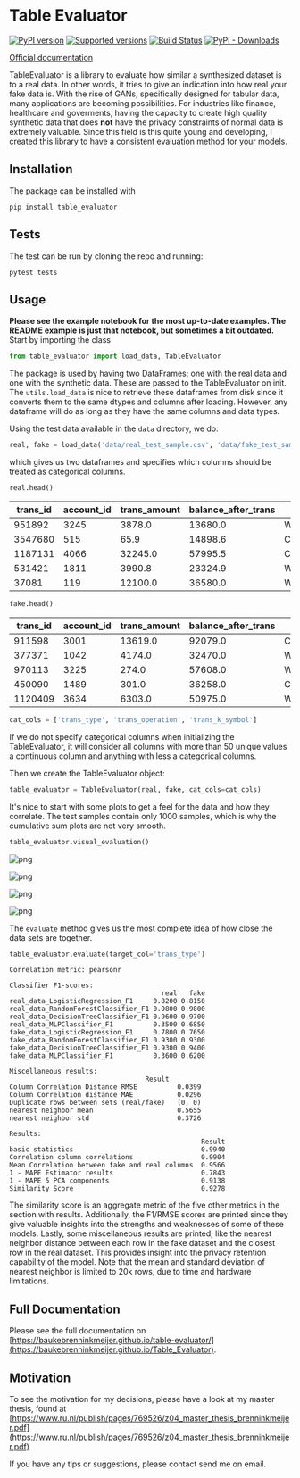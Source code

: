 # Table Evaluator
[![PyPI version](https://badge.fury.io/py/table-evaluator.svg)](https://badge.fury.io/py/table-evaluator)
[![Supported versions](https://img.shields.io/pypi/pyversions/table_evaluator.svg)](https://pypi.python.org/pypi/table_evaluator)
[![Build Status](https://travis-ci.com/Baukebrenninkmeijer/Table_Evaluator.svg?branch=master)](https://travis-ci.com/Baukebrenninkmeijer/Table_Evaluator)
[![PyPI - Downloads](https://img.shields.io/pypi/dm/table_evaluator)](https://pypistats.org/packages/table_evaluator)

[Official documentation](https://baukebrenninkmeijer.github.io/table-evaluator/)

TableEvaluator is a library to evaluate how similar a synthesized dataset is to a real data. In other words, it tries to give an indication into how real your fake data is. With the rise of GANs, specifically designed for tabular data, many applications are becoming possibilities. For industries like finance, healthcare and goverments, having the capacity to create high quality synthetic data that does **not** have the privacy constraints of normal data is extremely valuable. Since this field is this quite young and developing, I created this library to have a consistent evaluation method for your models.

## Installation
The package can be installed with
```
pip install table_evaluator
```

## Tests
The test can be run by cloning the repo and running:
```
pytest tests
```

## Usage
**Please see the example notebook for the most up-to-date examples. The README example is just that notebook, but sometimes a bit outdated.**
Start by importing the class
```Python
from table_evaluator import load_data, TableEvaluator
```

The package is used by having two DataFrames; one with the real data and one with the synthetic data. These are passed to the TableEvaluator on init.
The `utils.load_data` is nice to retrieve these dataframes from disk since it converts them to the same dtypes and columns after loading. However, any dataframe will do as long as they have the same columns and data types.

 Using the test data available in the `data` directory, we do:

```python
real, fake = load_data('data/real_test_sample.csv', 'data/fake_test_sample.csv')

```
which gives us two dataframes and specifies which columns should be treated as categorical columns.

```python
real.head()
```


| trans_id | account_id | trans_amount | balance_after_trans | trans_type | trans_operation            | trans_k_symbol    | trans_date |
|----------|------------|--------------|---------------------|------------|----------------------------|-------------------|------------|
| 951892   | 3245       | 3878.0       | 13680.0             | WITHDRAWAL | REMITTANCE_TO_OTHER_BANK   | HOUSEHOLD         | 2165       |
| 3547680  | 515        | 65.9         | 14898.6             | CREDIT     | UNKNOWN                    | INTEREST_CREDITED | 2006       |
| 1187131  | 4066       | 32245.0      | 57995.5             | CREDIT     | COLLECTION_FROM_OTHER_BANK | UNKNOWN           | 2139       |
| 531421   | 1811       | 3990.8       | 23324.9             | WITHDRAWAL | REMITTANCE_TO_OTHER_BANK   | LOAN_PAYMENT      | 892        |
| 37081    | 119        | 12100.0      | 36580.0             | WITHDRAWAL | WITHDRAWAL_IN_CASH         | UNKNOWN           | 654        |


```python
fake.head()
```

| trans_id | account_id | trans_amount | balance_after_trans | trans_type | trans_operation            | trans_k_symbol | trans_date |
|----------|------------|--------------|---------------------|------------|----------------------------|----------------|------------|
| 911598   | 3001       | 13619.0      | 92079.0             | CREDIT     | COLLECTION_FROM_OTHER_BANK | UNKNOWN        | 1885       |
| 377371   | 1042       | 4174.0       | 32470.0             | WITHDRAWAL | REMITTANCE_TO_OTHER_BANK   | HOUSEHOLD      | 1483       |
| 970113   | 3225       | 274.0        | 57608.0             | WITHDRAWAL | WITHDRAWAL_IN_CASH         | UNKNOWN        | 1855       |
| 450090   | 1489       | 301.0        | 36258.0             | CREDIT     | CREDIT_IN_CASH             | UNKNOWN        | 885        |
| 1120409  | 3634       | 6303.0       | 50975.0             | WITHDRAWAL | REMITTANCE_TO_OTHER_BANK   | HOUSEHOLD      | 1211       |


```Python
cat_cols = ['trans_type', 'trans_operation', 'trans_k_symbol']
```

If we do not specify categorical columns when initializing the TableEvaluator, it will consider all columns with more than 50 unique values a continuous column and anything with less a categorical columns.

Then we create the TableEvaluator object:
```Python
table_evaluator = TableEvaluator(real, fake, cat_cols=cat_cols)
```

It's nice to start with some plots to get a feel for the data and how they correlate. The test samples contain only 1000 samples, which is why the cumulative sum plots are not very smooth.

```python
table_evaluator.visual_evaluation()
```


![png](images/output_7_0.png)



![png](images/output_7_1.png)



![png](images/output_7_2.png)



![png](images/output_7_3.png)


The `evaluate` method gives us the most complete idea of how close the data sets are together.

```python
table_evaluator.evaluate(target_col='trans_type')
```


    Correlation metric: pearsonr

    Classifier F1-scores:
                                          real   fake
    real_data_LogisticRegression_F1     0.8200 0.8150
    real_data_RandomForestClassifier_F1 0.9800 0.9800
    real_data_DecisionTreeClassifier_F1 0.9600 0.9700
    real_data_MLPClassifier_F1          0.3500 0.6850
    fake_data_LogisticRegression_F1     0.7800 0.7650
    fake_data_RandomForestClassifier_F1 0.9300 0.9300
    fake_data_DecisionTreeClassifier_F1 0.9300 0.9400
    fake_data_MLPClassifier_F1          0.3600 0.6200

    Miscellaneous results:
                                      Result
    Column Correlation Distance RMSE          0.0399
    Column Correlation distance MAE           0.0296
    Duplicate rows between sets (real/fake)   (0, 0)
    nearest neighbor mean                     0.5655
    nearest neighbor std                      0.3726

    Results:
                                                    Result
    basic statistics                                0.9940
    Correlation column correlations                 0.9904
    Mean Correlation between fake and real columns  0.9566
    1 - MAPE Estimator results                      0.7843
    1 - MAPE 5 PCA components                       0.9138
    Similarity Score                                0.9278

 The similarity score is an aggregate metric of the five other metrics in the section with results. Additionally, the F1/RMSE scores are printed since they give valuable insights into the strengths and weaknesses of some of these models. Lastly, some miscellaneous results are printed, like the nearest neighbor distance between each row in the fake dataset and the closest row in the real dataset. This provides insight into the privacy retention capability of the model. Note that the mean and standard deviation of nearest neighbor is limited to 20k rows, due to time and hardware limitations.


## Full Documentation
Please see the full documentation on [https://baukebrenninkmeijer.github.io/table-evaluator/](https://baukebrenninkmeijer.github.io/Table_Evaluator).

## Motivation
To see the motivation for my decisions, please have a look at my master thesis, found at [https://www.ru.nl/publish/pages/769526/z04_master_thesis_brenninkmeijer.pdf](https://www.ru.nl/publish/pages/769526/z04_master_thesis_brenninkmeijer.pdf)

If you have any tips or suggestions, please contact send me on email.
